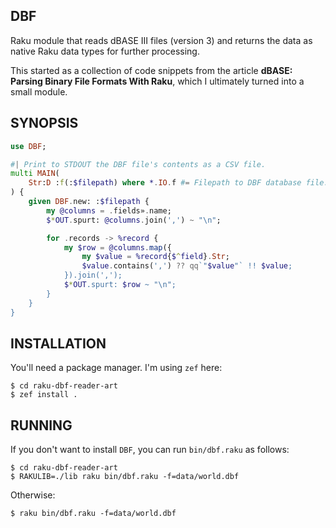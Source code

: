 DBF 
----

Raku module that reads dBASE III files (version 3) and returns the data as native Raku data types for further processing.

This started as a collection of code snippets from the article **dBASE: Parsing Binary File Formats With Raku**, which I ultimately turned into a small module. 

SYNOPSIS
--------

```raku
use DBF;

#| Print to STDOUT the DBF file's contents as a CSV file.
multi MAIN(
    Str:D :f(:$filepath) where *.IO.f #= Filepath to DBF database file.
) {
    given DBF.new: :$filepath {
        my @columns = .fields».name;
        $*OUT.spurt: @columns.join(',') ~ "\n";

        for .records -> %record {
            my $row = @columns.map({
                my $value = %record{$^field}.Str;
                $value.contains(',') ?? qq`"$value"` !! $value;
            }).join(',');
            $*OUT.spurt: $row ~ "\n";
        }
    }
}
```

INSTALLATION
------------

You'll need a package manager. I'm using `zef` here:

```terminal
$ cd raku-dbf-reader-art
$ zef install .
```

RUNNING
-------

If you don't want to install `DBF`, you can run `bin/dbf.raku` as follows:

```terminal
$ cd raku-dbf-reader-art
$ RAKULIB=./lib raku bin/dbf.raku -f=data/world.dbf
```

Otherwise:

```terminal
$ raku bin/dbf.raku -f=data/world.dbf
```

